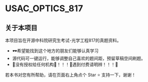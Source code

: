 # USAC_OPTICS_817
## 关于本项目
本项目旨在开源中科院研究生考试-光学工程817的真题资料。
- 🕶️希望能找到这个地方的朋友们能够认真学习
- 源代码可一键运行，能够调整自己喜欢的题间距，预留草稿空间刷题。
- 🖕没有授权给任何机构🖕！！！🖕遇到付费请明辨！！！🖕

若本书对您有所帮助，请在页面右上角点个 Star :star: 支持一下，谢谢！
